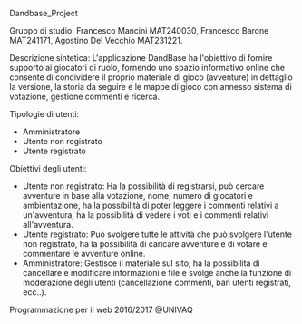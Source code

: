 Dandbase_Project

Gruppo di studio: 
Francesco Mancini MAT240030, Francesco Barone MAT241171, Agostino Del Vecchio MAT231221.

Descrizione sintetica:
L'applicazione DandBase ha l'obiettivo di fornire supporto ai giocatori di ruolo, fornendo uno spazio informativo online che consente di condividere il proprio materiale di gioco (avventure) in dettaglio la versione, la storia da seguire e le mappe di gioco con annesso sistema di votazione, gestione commenti e ricerca.

Tipologie di utenti:
- Amministratore
- Utente non registrato
- Utente registrato

Obiettivi degli utenti:
- Utente non registrato:
  Ha la possibilità di registrarsi, può cercare avventure in base alla votazione, nome, numero di giocatori e ambientazione, ha la possibilità di poter leggere i commenti relativi a un'avventura, ha la possibilità di vedere i voti e i commenti relativi all'avventura.
- Utente registrato:
  Può svolgere tutte le attività che può svolgere l'utente non registrato, ha la possibilità di caricare avventure e di votare e commentare le avventure online.
- Amministratore:
  Gestisce il materiale sul sito, ha la possibilita di cancellare e modificare informazioni e file e svolge anche la funzione di moderazione degli utenti (cancellazione commenti, ban utenti registrati, ecc..).

Programmazione per il web 2016/2017 @UNIVAQ
